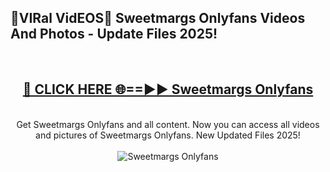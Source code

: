 <h2>🔴VIRal VidEOS🔴 Sweetmargs Onlyfans Videos And Photos - Update Files 2025!</h2>
<br>
<div align="center">
<h2><a href="https://virallinks.top/odZfE0" rel="nofollow">🔴 CLICK HERE 🌐==►► Sweetmargs Onlyfans</a></h2>
<br>
Get Sweetmargs Onlyfans and all content. Now you can access all videos and pictures of Sweetmargs Onlyfans. New Updated Files 2025!
<br>
<br>
<a href="https://virallinks.top/odZfE0" rel="nofollow" data-target="animated-image.originalLink"><img src="https://i.imgur.com/dJHk4Zq.gif)" alt="Sweetmargs Onlyfans" style="max-width: 100%; display: inline-block;" data-target="animated-image.originalImage"></a>
</div>
<br>
